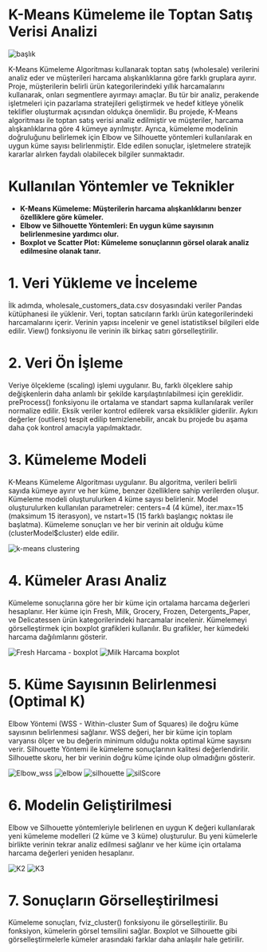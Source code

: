 # K-Means Kümeleme ile Toptan Satış Verisi Analizi

![başlık](https://github.com/user-attachments/assets/1e31646b-c16e-44ed-ac13-5e71fc737e57)

K-Means Kümeleme Algoritması kullanarak toptan satış (wholesale) verilerini analiz eder ve müşterileri harcama alışkanlıklarına göre farklı gruplara ayırır. Proje, müşterilerin belirli ürün kategorilerindeki yıllık harcamalarını kullanarak, onları segmentlere ayırmayı amaçlar. Bu tür bir analiz, perakende işletmeleri için pazarlama stratejileri geliştirmek ve hedef kitleye yönelik teklifler oluşturmak açısından oldukça önemlidir. Bu projede, K-Means algoritması ile toptan satış verisi analiz edilmiştir ve müşteriler, harcama alışkanlıklarına göre 4 kümeye ayrılmıştır. Ayrıca, kümeleme modelinin doğruluğunu belirlemek için Elbow ve Silhouette yöntemleri kullanılarak en uygun küme sayısı belirlenmiştir. Elde edilen sonuçlar, işletmelere stratejik kararlar alırken faydalı olabilecek bilgiler sunmaktadır.

# Kullanılan Yöntemler ve Teknikler
- **K-Means Kümeleme: Müşterilerin harcama alışkanlıklarını benzer özelliklere göre kümeler.**
- **Elbow ve Silhouette Yöntemleri: En uygun küme sayısının belirlenmesine yardımcı olur.**
- **Boxplot ve Scatter Plot: Kümeleme sonuçlarının görsel olarak analiz edilmesine olanak tanır.**

# 1. Veri Yükleme ve İnceleme

İlk adımda, wholesale_customers_data.csv dosyasındaki veriler Pandas kütüphanesi ile yüklenir. Veri, toptan satıcıların farklı ürün kategorilerindeki harcamalarını içerir.
Verinin yapısı incelenir ve genel istatistiksel bilgileri elde edilir. View() fonksiyonu ile verinin ilk birkaç satırı görselleştirilir.

# 2. Veri Ön İşleme
Veriye ölçekleme (scaling) işlemi uygulanır. Bu, farklı ölçeklere sahip değişkenlerin daha anlamlı bir şekilde karşılaştırılabilmesi için gereklidir. preProcess() fonksiyonu ile ortalama ve standart sapma kullanılarak veriler normalize edilir.
Eksik veriler kontrol edilerek varsa eksiklikler giderilir.
Aykırı değerler (outliers) tespit edilip temizlenebilir, ancak bu projede bu aşama daha çok kontrol amacıyla yapılmaktadır.

# 3. Kümeleme Modeli
K-Means Kümeleme Algoritması uygulanır. Bu algoritma, verileri belirli sayıda kümeye ayırır ve her küme, benzer özelliklere sahip verilerden oluşur. Kümeleme modeli oluşturulurken 4 küme sayısı belirlenir.
Model oluşturulurken kullanılan parametreler: centers=4 (4 küme), iter.max=15 (maksimum 15 iterasyon), ve nstart=15 (15 farklı başlangıç noktası ile başlatma).
Kümeleme sonuçları ve her bir verinin ait olduğu küme (clusterModel$cluster) elde edilir.

![k-means clustering](https://github.com/user-attachments/assets/35756eea-a92b-4c18-b839-948a0ffabd22)


# 4. Kümeler Arası Analiz
Kümeleme sonuçlarına göre her bir küme için ortalama harcama değerleri hesaplanır. Her küme için Fresh, Milk, Grocery, Frozen, Detergents_Paper, ve Delicatessen ürün kategorilerindeki harcamalar incelenir.
Kümelemeyi görselleştirmek için boxplot grafikleri kullanılır. Bu grafikler, her kümedeki harcama dağılımlarını gösterir.

![Fresh Harcama - boxplot](https://github.com/user-attachments/assets/4e6d66cc-e69b-4ccd-b51f-65e0c4b592cf)
![Milk Harcama boxplot](https://github.com/user-attachments/assets/40ee9a51-be52-4174-a9b4-a6d30716de84)


# 5. Küme Sayısının Belirlenmesi (Optimal K)
Elbow Yöntemi (WSS - Within-cluster Sum of Squares) ile doğru küme sayısının belirlenmesi sağlanır. WSS değeri, her bir küme için toplam varyansı ölçer ve bu değerin minimum olduğu nokta optimal küme sayısını verir.
Silhouette Yöntemi ile kümeleme sonuçlarının kalitesi değerlendirilir. Silhouette skoru, her bir verinin doğru küme içinde olup olmadığını gösterir.

![Elbow_wss](https://github.com/user-attachments/assets/4c2b8288-7aba-41db-bcc1-abc0df531048)
![elbow](https://github.com/user-attachments/assets/fdcaab99-2883-4e3c-a54d-9102e829ed72)
![silhouette](https://github.com/user-attachments/assets/f5e0fa79-bed3-4538-9e0c-23a0b588d1d1)
![silScore](https://github.com/user-attachments/assets/e638f9e9-ecc7-433f-bc4b-4d65d10ca22e)


# 6. Modelin Geliştirilmesi

Elbow ve Silhouette yöntemleriyle belirlenen en uygun K değeri kullanılarak yeni kümeleme modelleri (2 küme ve 3 küme) oluşturulur.
Bu yeni kümelerle birlikte verinin tekrar analiz edilmesi sağlanır ve her küme için ortalama harcama değerleri yeniden hesaplanır.

![K2](https://github.com/user-attachments/assets/85873e32-4945-4bf0-9ed5-c0c7fe0c3c10)
![K3](https://github.com/user-attachments/assets/5f534c6d-6401-415f-89ee-a8cdc3c9c315)


# 7. Sonuçların Görselleştirilmesi
Kümeleme sonuçları, fviz_cluster() fonksiyonu ile görselleştirilir. Bu fonksiyon, kümelerin görsel temsilini sağlar.
Boxplot ve Silhouette gibi görselleştirmelerle kümeler arasındaki farklar daha anlaşılır hale getirilir.


























